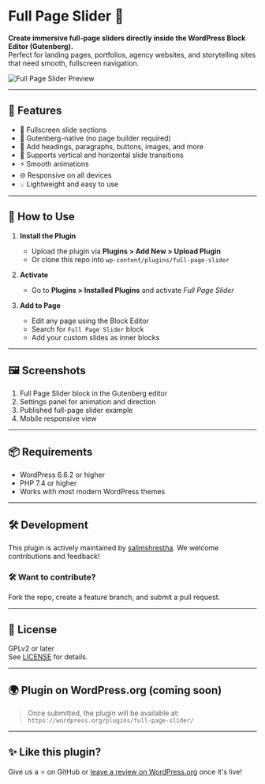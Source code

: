 # Full Page Slider 🎯

**Create immersive full-page sliders directly inside the WordPress Block Editor (Gutenberg).**  
Perfect for landing pages, portfolios, agency websites, and storytelling sites that need smooth, fullscreen navigation.

![Full Page Slider Preview](assets/banner-772x250.jpg)

---

## 🚀 Features

- 🔲 Fullscreen slide sections
- 🧱 Gutenberg-native (no page builder required)
- 🎨 Add headings, paragraphs, buttons, images, and more
- 🧭 Supports vertical and horizontal slide transitions
- ⚡ Smooth animations
- 🌐 Responsive on all devices
- 💡 Lightweight and easy to use

---

## 🧩 How to Use

1. **Install the Plugin**
   - Upload the plugin via **Plugins > Add New > Upload Plugin**
   - Or clone this repo into `wp-content/plugins/full-page-slider`

2. **Activate**
   - Go to **Plugins > Installed Plugins** and activate _Full Page Slider_

3. **Add to Page**
   - Edit any page using the Block Editor
   - Search for `Full Page Slider` block
   - Add your custom slides as inner blocks

---

## 🖼 Screenshots

1. Full Page Slider block in the Gutenberg editor  
2. Settings panel for animation and direction  
3. Published full-page slider example  
4. Mobile responsive view

---

## 📦 Requirements

- WordPress 6.6.2 or higher  
- PHP 7.4 or higher  
- Works with most modern WordPress themes

---

## 🛠 Development

This plugin is actively maintained by [salimshrestha](https://profiles.wordpress.org/salimshrestha).
We welcome contributions and feedback!

### 🛠 Want to contribute?
Fork the repo, create a feature branch, and submit a pull request.

---

## 📄 License

GPLv2 or later  
See [LICENSE](https://www.gnu.org/licenses/gpl-2.0.html) for details.

---

## 🌍 Plugin on WordPress.org (coming soon)

> Once submitted, the plugin will be available at:  
> `https://wordpress.org/plugins/full-page-slider/`

---

## ✨ Like this plugin?

Give us a ⭐️ on GitHub or [leave a review on WordPress.org](https://wordpress.org/plugins/full-page-slider/) once it's live!

